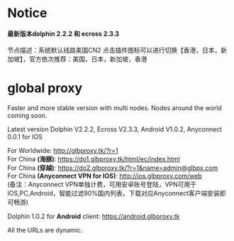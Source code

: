 # Notice
<b>最新版本dolphin 2.2.2 和 ecross 2.3.3</b><br>
<br>节点描述：系统默认线路美国CN2 点击插件图标可以进行切换【香港，日本，新加坡】，官方依次推荐：美国，日本，新加坡，香港 </b>
# global proxy
Faster and more stable version with multi nodes. Nodes around the world coming soon.

Latest version Dolphin V2.2.2, Ecross V2.3.3, Android V1.0.2, Anyconnect 0.0.1 for IOS

For Worldwide: http://glbproxy.tk/?r=1 <br>
For China <b>(海豚)</b>: https://do1.glbproxy.tk/html/ec/index.html<br>
For China <b>(穿越)</b>: https://do2.glbproxy.tk/?r=1&name=admin@glbpx.com<br>
For China <b>(Anyconnect VPN for IOS)</b>: http://ios.glbproxy.com/web <br> 
(备注：Anyconnect VPN单独计费，可用安卓账号登陆，VPN可用于IOS,PC,Android，智能过滤90%国内列表，下载对应Anyconnect客户端安装即可畅游)

Dolphin 1.0.2 for <b>Android</b> client: https://android.glbproxy.tk<br>

All the URLs are dynamic.
